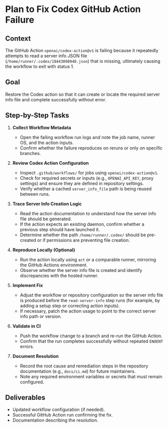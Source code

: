 # Plan to Fix Codex GitHub Action Failure

## Context
The GitHub Action `openai/codex-action@v1` is failing because it repeatedly attempts to read a server info JSON file (`/home/runner/.codex/18443098948.json`) that is missing, ultimately causing the workflow to exit with status 1.

## Goal
Restore the Codex action so that it can create or locate the required server info file and complete successfully without error.

## Step-by-Step Tasks
1. **Collect Workflow Metadata**  
   - Open the failing workflow run logs and note the job name, runner OS, and the action inputs.  
   - Confirm whether the failure reproduces on reruns or only on specific branches.

2. **Review Codex Action Configuration**  
   - Inspect `.github/workflows/` for jobs using `openai/codex-action@v1`.  
   - Check for required secrets or inputs (e.g., `OPENAI_API_KEY`, proxy settings) and ensure they are defined in repository settings.  
   - Verify whether a cached `server_info_file` path is being reused between runs.

3. **Trace Server Info Creation Logic**  
   - Read the action documentation to understand how the server info file should be generated.  
   - If the action expects an existing daemon, confirm whether a previous step should have launched it.  
   - Determine whether the path `/home/runner/.codex/` should be pre-created or if permissions are preventing file creation.

4. **Reproduce Locally (Optional)**  
   - Run the action locally using `act` or a comparable runner, mirroring the GitHub Actions environment.  
   - Observe whether the server info file is created and identify discrepancies with the hosted runner.

5. **Implement Fix**  
   - Adjust the workflow or repository configuration so the server info file is produced before the `read-server-info` step runs (for example, by adding a setup step or correcting action inputs).  
   - If necessary, patch the action usage to point to the correct server info path or version.

6. **Validate in CI**  
   - Push the workflow change to a branch and re-run the GitHub Action.  
   - Confirm that the run completes successfully without repeated `ENOENT` errors.

7. **Document Resolution**  
   - Record the root cause and remediation steps in the repository documentation (e.g., `docs/ci.md`) for future maintainers.  
   - Note any required environment variables or secrets that must remain configured.

## Deliverables
- Updated workflow configuration (if needed).
- Successful GitHub Action run confirming the fix.
- Documentation describing the resolution.
